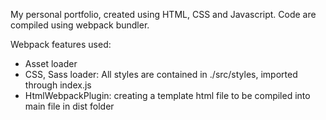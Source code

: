 My personal portfolio, created using HTML, CSS and Javascript. Code are compiled using webpack bundler.

Webpack features used:
- Asset loader
- CSS, Sass loader: All styles are contained in ./src/styles, imported through index.js
- HtmlWebpackPlugin: creating a template html file to be compiled into main file in dist folder